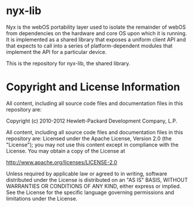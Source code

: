 nyx-lib
=======

Nyx is the webOS portability layer used to isolate the remainder of webOS from dependencies on the hardware and core OS upon which it is running. It is implemented as a shared library that exposes a uniform client API and that expects to call into a series of platform-dependent modules that implement the API for a particular device.

This is the repository for nyx-lib, the shared library.

# Copyright and License Information

All content, including all source code files and documentation files in this repository are: 

 Copyright (c) 2010-2012 Hewlett-Packard Development Company, L.P.

All content, including all source code files and documentation files in this repository are:
Licensed under the Apache License, Version 2.0 (the "License");
you may not use this content except in compliance with the License.
You may obtain a copy of the License at

http://www.apache.org/licenses/LICENSE-2.0

Unless required by applicable law or agreed to in writing, software
distributed under the License is distributed on an "AS IS" BASIS,
WITHOUT WARRANTIES OR CONDITIONS OF ANY KIND, either express or implied.
See the License for the specific language governing permissions and
limitations under the License.

